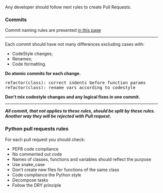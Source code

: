 Any developer should follow next rules to create Pull Requests.
### Commits

Commit naming rules are presented [in this page](https://github.com/angular/angular/blob/master/CONTRIBUTING.md#commit-message-format)

***

Each commit should have not many differences excluding cases with:

  * CodeStyle changes;
  * Renames;
  * Code formatting.

**Do atomic commits for each change.** 
<pre>
refactor(class): correct indents before function params
refactor(class): rename vars according to codestyle
</pre>

**Don't mix codestyle changes and any logical fixes in one commit.**

***
_**All commit, that not applies to these rules, should be split by these rules. Another way they will be rejected with Pull request.**_
### Python pull requests rules

For each pull request you should check:

  * PEP8 code compliance
  * No commented out code
  * Names of classes, functions and variables should reflect the purpose
  * Use snake_case
  * Don't create new files for functions of the same class
  * Code compliance the Python style
  * Decompose tasks
  * Follow the DRY principle
